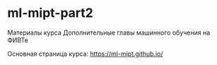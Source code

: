# ml-mipt-part2
Материалы курса Дополнительные главы машинного обучения на ФИВТе

Основная страница курса: https://ml-mipt.github.io/